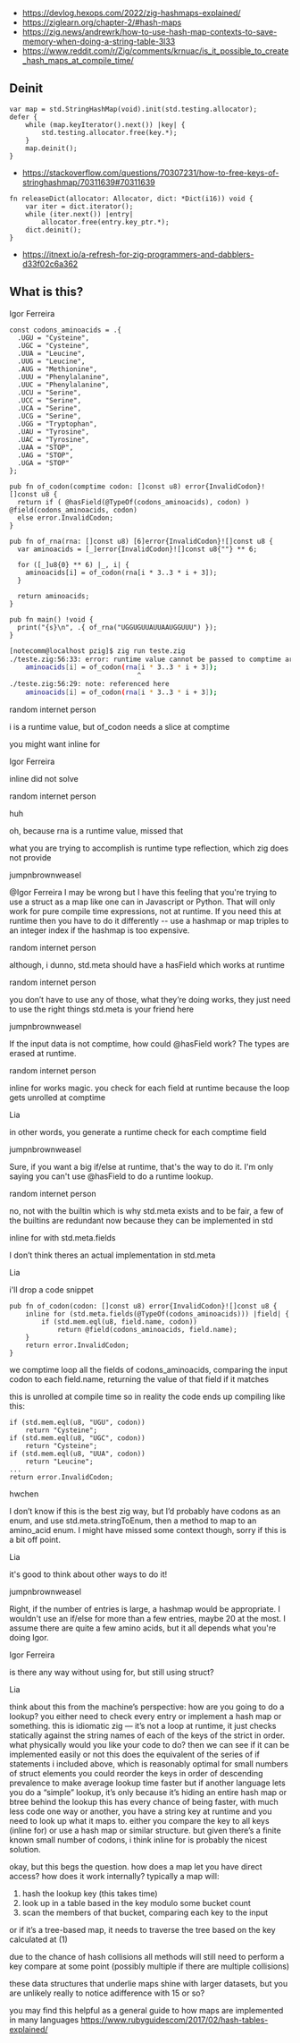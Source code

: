- https://devlog.hexops.com/2022/zig-hashmaps-explained/
- https://ziglearn.org/chapter-2/#hash-maps
- https://zig.news/andrewrk/how-to-use-hash-map-contexts-to-save-memory-when-doing-a-string-table-3l33
- https://www.reddit.com/r/Zig/comments/krnuac/is_it_possible_to_create_hash_maps_at_compile_time/

## Deinit

```zig
var map = std.StringHashMap(void).init(std.testing.allocator);
defer {
    while (map.keyIterator().next()) |key| {
        std.testing.allocator.free(key.*);
    }
    map.deinit();
}
```

- https://stackoverflow.com/questions/70307231/how-to-free-keys-of-stringhashmap/70311639#70311639

```zig
fn releaseDict(allocator: Allocator, dict: *Dict(i16)) void {
    var iter = dict.iterator();
    while (iter.next()) |entry|
        allocator.free(entry.key_ptr.*);
    dict.deinit();
}
```

- https://itnext.io/a-refresh-for-zig-programmers-and-dabblers-d33f02c6a362

## What is this?

Igor Ferreira

```zig
const codons_aminoacids = .{
  .UGU = "Cysteine",
  .UGC = "Cysteine",
  .UUA = "Leucine",
  .UUG = "Leucine",
  .AUG = "Methionine",
  .UUU = "Phenylalanine",
  .UUC = "Phenylalanine",
  .UCU = "Serine",
  .UCC = "Serine",
  .UCA = "Serine",
  .UCG = "Serine",
  .UGG = "Tryptophan",
  .UAU = "Tyrosine",
  .UAC = "Tyrosine",
  .UAA = "STOP",
  .UAG = "STOP",
  .UGA = "STOP"
};

pub fn of_codon(comptime codon: []const u8) error{InvalidCodon}![]const u8 {
  return if ( @hasField(@TypeOf(codons_aminoacids), codon) ) @field(codons_aminoacids, codon)
  else error.InvalidCodon;
}

pub fn of_rna(rna: []const u8) [6]error{InvalidCodon}![]const u8 {
  var aminoacids = [_]error{InvalidCodon}![]const u8{""} ** 6;

  for ([_]u8{0} ** 6) |_, i| {
    aminoacids[i] = of_codon(rna[i * 3..3 * i + 3]);
  }

  return aminoacids;
}

pub fn main() !void {
  print("{s}\n", .{ of_rna("UGGUGUUAUUAAUGGUUU") });
}
```

```bash
[notecomm@localhost pzig]$ zig run teste.zig
./teste.zig:56:33: error: runtime value cannot be passed to comptime arg
    aminoacids[i] = of_codon(rna[i * 3..3 * i + 3]);
                                ^
./teste.zig:56:29: note: referenced here
    aminoacids[i] = of_codon(rna[i * 3..3 * i + 3]);
```

random internet person

i is a runtime value, but of_codon needs a slice at comptime

you might want inline for

Igor Ferreira

inline did not solve

random internet person

huh

oh, because rna is a runtime value, missed that

what you are trying to accomplish is runtime type reflection, which zig does not provide

jumpnbrownweasel

@Igor Ferreira I may be wrong but I have this feeling that you're trying to use a struct as a map like one can in Javascript or Python. That will only work for pure compile time expressions, not at runtime. If you need this at runtime then you have to do it differently -- use a hashmap or map triples to an integer index if the hashmap is too expensive.

random internet person

although, i dunno, std.meta should have a hasField which works at runtime

random internet person

you don’t have to use any of those, what they’re doing works, they just need to use the right things
std.meta is your friend here

jumpnbrownweasel

If the input data is not comptime, how could @hasField work? The types are erased at runtime.

random internet person

inline for works magic. you check for each field at runtime because the loop gets unrolled at comptime

Lia

in other words, you generate a runtime check for each comptime field

jumpnbrownweasel

Sure, if you want a big if/else at runtime, that's the way to do it. I'm only saying you can't use @hasField to do a runtime lookup.

random internet person

no, not with the builtin
which is why std.meta exists
and to be fair, a few of the builtins are redundant now because they can be implemented in std

inline for with std.meta.fields

I don’t think theres an actual implementation in std.meta

Lia

i'll drop a code snippet

```
pub fn of_codon(codon: []const u8) error{InvalidCodon}![]const u8 {
    inline for (std.meta.fields(@TypeOf(codons_aminoacids))) |field| {
        if (std.mem.eql(u8, field.name, codon))
            return @field(codons_aminoacids, field.name);
    }
    return error.InvalidCodon;
}
```

we comptime loop all the fields of codons_aminoacids, comparing the input codon to each field.name, returning the value of that field if it matches

this is unrolled at compile time so in reality the code ends up compiling like this:

```zig
if (std.mem.eql(u8, "UGU", codon))
    return "Cysteine";
if (std.mem.eql(u8, "UGC", codon))
    return "Cysteine";
if (std.mem.eql(u8, "UUA", codon))
    return "Leucine";
...
return error.InvalidCodon;
```

hwchen

I don’t know if this is the best zig way, but I’d probably have codons as an enum, and use std.meta.stringToEnum, then a method to map to an amino_acid enum. I might have missed some context though, sorry if this is a bit off point.

Lia

it's good to think about other ways to do it!

jumpnbrownweasel

Right, if the number of entries is large, a hashmap would be appropriate. I wouldn't use an if/else for more than a few entries, maybe 20 at the most. I assume there are quite a few amino acids, but it all depends what you're doing Igor.

Igor Ferreira

is there any way without using for, but still using struct?

Lia

think about this from the machine’s perspective: how are you going to do a lookup? you either need to check every entry or implement a hash map or something. this is idiomatic zig — it’s not a loop at runtime, it just checks statically against the string names of each of the keys of the strict in order.
what physically would you like your code to do? then we can see if it can be implemented easily or not
this does the equivalent of the series of if statements i included above, which is reasonably optimal for small numbers of struct elements
you could reorder the keys in order of descending prevalence to make average lookup time faster
but if another language lets you do a “simple” lookup, it’s only because it’s hiding an entire hash map or btree behind the lookup
this has every chance of being faster, with much less code
one way or another, you have a string key at runtime and you need to look up what it maps to. either you compare the key to all keys (inline for) or use a hash map or similar structure. but given there’s a finite known small number of codons, i think inline for is probably the nicest solution.

okay, but this begs the question. how does a map let you have direct access? how does it work internally? typically a map will:

1. hash the lookup key (this takes time)
2. look up in a table based in the key modulo some bucket count
3. scan the members of that bucket, comparing each key to the input

or if it’s a tree-based map, it needs to traverse the tree based on the key calculated at (1)

due to the chance of hash collisions all methods will still need to perform a key compare at some point
(possibly multiple if there are multiple collisions)

these data structures that underlie maps shine with larger datasets, but you are unlikely really to notice adifference with 15 or so?

you may find this helpful as a general guide to how maps are implemented in many languages https://www.rubyguidescom/2017/02/hash-tables-explained/
